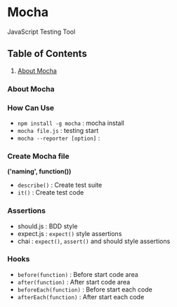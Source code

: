 # Mocha
JavaScript Testing Tool


## Table of Contents

1. [About Mocha](#About-Mocha)


### About Mocha


### How Can Use

- `npm install -g mocha` : mocha install
- `mocha file.js` : testing start
- `mocha --reporter [option]` :


### Create Mocha file
**('naming', function())**

- `describe()` : Create test suite
- `it()` : Create test code


### Assertions

- should.js : BDD style
- expect.js : `expect()` style assertions
- chai : `expect()`, `assert()` and should style assertions


### Hooks

- `before(function)` : Before start code area
- `after(function)` : After start code area
- `beforeEach(function)` : Before start each code
- `afterEach(function)` : After start each code
